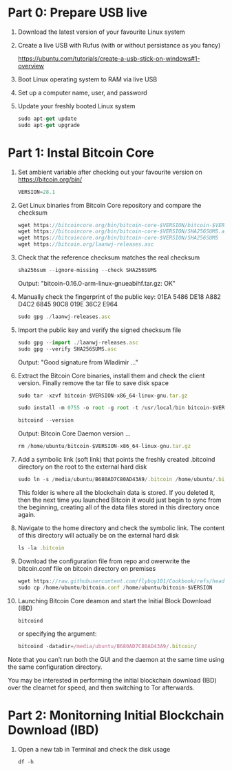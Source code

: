 # Part 0: Prepare USB live
1. Download the latest version of your favourite Linux system
   
2. Create a live USB with Rufus (with or without persistance as you fancy)
   
   https://ubuntu.com/tutorials/create-a-usb-stick-on-windows#1-overview

3. Boot Linux operating system to RAM via live USB
   
4. Set up a computer name, user, and password 

5. Update your freshly booted Linux system
   ```js
   sudo apt-get update
   sudo apt-get upgrade
   ```

# Part 1: Instal Bitcoin Core

1. Set ambient variable after checking out your favourite version on https://bitcoin.org/bin/
   ```js
   VERSION=28.1
   ```
     
2. Get Linux binaries from Bitcoin Core repository and compare the checksum
   ```js
   wget https://bitcoincore.org/bin/bitcoin-core-$VERSION/bitcoin-$VERSION-x86_64-linux-gnu.tar.gz
   wget https://bitcoincore.org/bin/bitcoin-core-$VERSION/SHA256SUMS.asc
   wget https://bitcoincore.org/bin/bitcoin-core-$VERSION/SHA256SUMS
   wget https://bitcoin.org/laanwj-releases.asc
   ```

3. Check that the reference checksum matches the real checksum
   ```js
   sha256sum --ignore-missing --check SHA256SUMS
   ```
   Output: "bitcoin-0.16.0-arm-linux-gnueabihf.tar.gz: OK"


4. Manually check the fingerprint of the public key:
  01EA 5486 DE18 A882 D4C2  6845 90C8 019E 36C2 E964
   ```js
   sudo gpg ./laanwj-releases.asc
   ```

5. Import the public key and verify the signed checksum file
   ```js
   sudo gpg --import ./laanwj-releases.asc
   sudo gpg --verify SHA256SUMS.asc
   ```
   Output: "Good signature from Wladimir ..."

6. Extract the Bitcoin Core binaries, install them and check the client version. Finally remove the tar file to save disk space
   ```js
   sudo tar -xzvf bitcoin-$VERSION-x86_64-linux-gnu.tar.gz
   ```
   ```js
   sudo install -m 0755 -o root -g root -t /usr/local/bin bitcoin-$VERSION/bin/bitcoin-cli bitcoin-$VERSION/bin/bitcoind
   ```
   ```js
   bitcoind --version
   ```
   Output: Bitcoin Core Daemon version ...
   ```js
   rm /home/ubuntu/bitcoin-$VERSION-x86_64-linux-gnu.tar.gz
   ```

7. Add a symbolic link (soft link) that points the freshly created .bitcoind directory on the root to the external hard disk 
   ```js
   sudo ln -s /media/ubuntu/B680AD7C80AD43A9/.bitcoin /home/ubuntu/.bitcoin
   ```
   This folder is where all the blockchain data is stored. If you deleted it, then the next time you launched Bitcoin it would just begin to sync from the beginning, creating all of the data files stored in this directory once again.

8. Navigate to the home directory and check the symbolic link. The content of this directory will actually be on the external hard disk
   ```js
   ls -la .bitcoin
   ```

9. Download the configuration file from repo and owerwrite the bitcoin.conf file on bitcoin directory on premises
   ```js
   wget https://raw.githubusercontent.com/flyboy101/Cookbook/refs/heads/master/bitcoin.conf
   sudo cp /home/ubuntu/bitcoin.conf /home/ubuntu/bitcoin-$VERSION
   ```
   
10. Launching Bitcoin Core deamon and start the Initial Block Download (IBD)
    ```js
    bitcoind
    ```
    or specifying the argument:
    ```js
    bitcoind -datadir=/media/ubuntu/B680AD7C80AD43A9/.bitcoin/
    ```
   
   Note that you can’t run both the GUI and the daemon at the same time using the same configuration directory.

   You may be interested in performing the initial blockchain download (IBD) over the clearnet for speed, and then switching to Tor afterwards.

# Part 2: Monitorning Initial Blockchain Download (IBD)
1. Open a new tab in Terminal and check the disk usage
   ```js
   df -h
   ```
